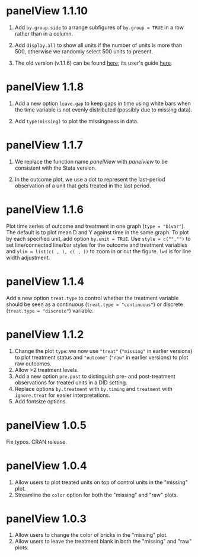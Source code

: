 # panelView 1.1.10

1. Add `by.group.side` to arrange subfigures of `by.group = TRUE` in a row rather than in a column.

2. Add `display.all` to show all units if the number of units is more than 500, otherwise we randomly select 500 units to present.

3. The old version (v.1.1.6) can be found [here](https://yiqingxu.org/packages/panelview/panelView_1.1.6.tar.gz); its user's guide [here](https://yiqingxu.org/packages/panelview/panelView_1.1.6.html). 

# panelView 1.1.8

1. Add a new option `leave.gap` to keep gaps in time using white bars when the time variable is not evenly distributed (possibly due to missing data).

2. Add `type(missing)` to plot the missingness in data. 

# panelView 1.1.7

1. We replace the function name *panelView* with *panelview* to be consistent with the Stata version. 

2. In the outcome plot, we use a dot to represent the last-period observation of a unit that gets treated in the last period.

# panelView 1.1.6

Plot time series of outcome and treatment in one graph (`type = "bivar"`). The default is to plot mean D and Y against time in the same graph. To plot by each specified unit, add option  `by.unit = TRUE`. Use  `style = c("","")` to set line/connected line/bar styles for the outcome and treatment variables and  `ylim = list(c( , ), c( , ))` to zoom in or out the figure. `lwd` is for line width adjustment. 

# panelView 1.1.4

Add a new option `treat.type` to control whether the treatment variable should be seen as a continuous (`treat.type = "continuous"`) or discrete (`treat.type = "discrete"`) variable. 

# panelView 1.1.2

1. Change the plot `type`: we now use `"treat"` (`"missing"` in earlier versions) to plot treatment status and `"outcome"` (`"raw"` in earlier versions) to plot raw outcomes. 
2. Allow >2 treatment levels.
3. Add a new option `pre.post` to distinguish pre- and post-treatment observations for treated units in a DID setting.
4. Replace options `by.treatment` with `by.timing` and `treatment` with `ignore.treat` for easier interpretations.
5. Add fontsize options.

# panelView 1.0.5

Fix typos. CRAN release.

# panelView 1.0.4

1. Allow users to plot treated units on top of control units in the "missing" plot.
2. Streamline the `color` option for both the "missing" and "raw" plots. 

# panelView 1.0.3

1. Allow users to change the color of bricks in the "missing" plot.
2. Allow users to leave the treatment blank in both the "missing" and "raw" plots. 
